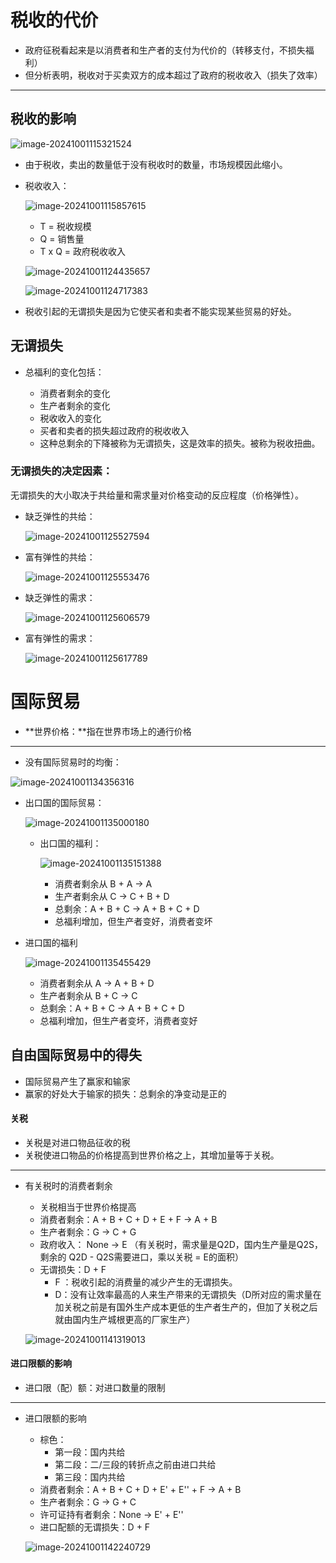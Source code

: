 # 税收的代价

- 政府征税看起来是以消费者和生产者的支付为代价的（转移支付，不损失福利）
- 但分析表明，税收对于买卖双方的成本超过了政府的税收收入（损失了效率）

---

## 税收的影响

![image-20241001115321524](imgs/08-%E7%A8%8E%E6%94%B6%E5%92%8C%E5%9B%BD%E9%99%85%E8%B4%B8%E6%98%93/image-20241001115321524.png)

- 由于税收，卖出的数量低于没有税收时的数量，市场规模因此缩小。

- 税收收入：

  ![image-20241001115857615](imgs/08-%E7%A8%8E%E6%94%B6%E5%92%8C%E5%9B%BD%E9%99%85%E8%B4%B8%E6%98%93/image-20241001115857615.png)

  - T = 税收规模
  - Q = 销售量
  - T x Q = 政府税收收入

  ![image-20241001124435657](imgs/08-%E7%A8%8E%E6%94%B6%E5%92%8C%E5%9B%BD%E9%99%85%E8%B4%B8%E6%98%93/image-20241001124435657.png)

  ![image-20241001124717383](imgs/08-%E7%A8%8E%E6%94%B6%E5%92%8C%E5%9B%BD%E9%99%85%E8%B4%B8%E6%98%93/image-20241001124717383.png)

- 税收引起的无谓损失是因为它使买者和卖者不能实现某些贸易的好处。

## 无谓损失

- 总福利的变化包括：

  - 消费者剩余的变化
  - 生产者剩余的变化
  - 税收收入的变化
  - 买者和卖者的损失超过政府的税收收入
  - 这种总剩余的下降被称为无谓损失，这是效率的损失。被称为税收扭曲。
### 无谓损失的决定因素：

无谓损失的大小取决于共给量和需求量对价格变动的反应程度（价格弹性）。

- 缺乏弹性的共给：

  ![image-20241001125527594](imgs/08-%E7%A8%8E%E6%94%B6%E5%92%8C%E5%9B%BD%E9%99%85%E8%B4%B8%E6%98%93/image-20241001125527594.png)

- 富有弹性的共给：

  ![image-20241001125553476](imgs/08-%E7%A8%8E%E6%94%B6%E5%92%8C%E5%9B%BD%E9%99%85%E8%B4%B8%E6%98%93/image-20241001125553476.png)

- 缺乏弹性的需求：

  ![image-20241001125606579](imgs/08-%E7%A8%8E%E6%94%B6%E5%92%8C%E5%9B%BD%E9%99%85%E8%B4%B8%E6%98%93/image-20241001125606579.png)

- 富有弹性的需求：

  ![image-20241001125617789](imgs/08-%E7%A8%8E%E6%94%B6%E5%92%8C%E5%9B%BD%E9%99%85%E8%B4%B8%E6%98%93/image-20241001125617789.png)

# 国际贸易

- **世界价格：**指在世界市场上的通行价格

---



- 没有国际贸易时的均衡：

![image-20241001134356316](imgs/08-%E7%A8%8E%E6%94%B6%E5%92%8C%E5%9B%BD%E9%99%85%E8%B4%B8%E6%98%93/image-20241001134356316.png)

- 出口国的国际贸易：

  ![image-20241001135000180](imgs/08-%E7%A8%8E%E6%94%B6%E5%92%8C%E5%9B%BD%E9%99%85%E8%B4%B8%E6%98%93/image-20241001135000180.png)

  - 出口国的福利：

    ![image-20241001135151388](imgs/08-%E7%A8%8E%E6%94%B6%E5%92%8C%E5%9B%BD%E9%99%85%E8%B4%B8%E6%98%93/image-20241001135151388.png)

    - 消费者剩余从 B + A -> A
    - 生产者剩余从 C -> C + B + D
    - 总剩余：A + B + C -> A + B + C + D
    - 总福利增加，但生产者变好，消费者变坏

- 进口国的福利

  ![image-20241001135455429](imgs/08-%E7%A8%8E%E6%94%B6%E5%92%8C%E5%9B%BD%E9%99%85%E8%B4%B8%E6%98%93/image-20241001135455429.png)

  - 消费者剩余从  A -> A + B + D
  - 生产者剩余从 B + C -> C
  - 总剩余：A + B + C -> A + B + C + D
  - 总福利增加，但生产者变坏，消费者变好

## 自由国际贸易中的得失

- 国际贸易产生了赢家和输家
- 赢家的好处大于输家的损失：总剩余的净变动是正的

#### 关税

- 关税是对进口物品征收的税
- 关税使进口物品的价格提高到世界价格之上，其增加量等于关税。

---

- 有关税时的消费者剩余

  - 关税相当于世界价格提高
  - 消费者剩余：A + B + C + D + E + F -> A + B
  - 生产者剩余：G -> C + G
  - 政府收入： None -> E （有关税时，需求量是Q2D，国内生产量是Q2S，剩余的 Q2D - Q2S需要进口，乘以关税 = E的面积）
  - 无谓损失：D + F
    - F ：税收引起的消费量的减少产生的无谓损失。
    - D：没有让效率最高的人来生产带来的无谓损失（D所对应的需求量在加关税之前是有国外生产成本更低的生产者生产的，但加了关税之后就由国内生产城根更高的厂家生产）

  ![image-20241001141319013](imgs/08-%E7%A8%8E%E6%94%B6%E5%92%8C%E5%9B%BD%E9%99%85%E8%B4%B8%E6%98%93/image-20241001141319013.png)

#### 进口限额的影响

- 进口限（配）额：对进口数量的限制

---

- 进口限额的影响

  - 棕色：
    - 第一段：国内共给
    - 第二段：二/三段的转折点之前由进口共给
    - 第三段：国内共给
  - 消费者剩余：A + B + C + D + E' + E'' + F -> A + B
  - 生产者剩余：G -> G + C
  - 许可证持有者剩余：None -> E' + E''
  - 进口配额的无谓损失：D + F

  ![image-20241001142240729](imgs/08-%E7%A8%8E%E6%94%B6%E5%92%8C%E5%9B%BD%E9%99%85%E8%B4%B8%E6%98%93/image-20241001142240729.png)